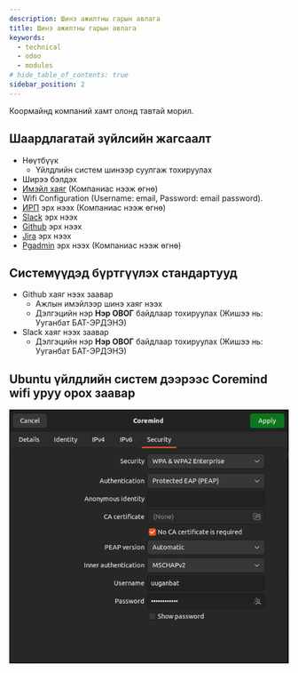 ```yaml
---
description: Шинэ ажилтны гарын авлага
title: Шинэ ажилтны гарын авлага
keywords:
  - technical
  - odoo
  - modules
# hide_table_of_contents: true
sidebar_position: 2
---
```


Коормайнд компаний хамт олонд тавтай морил.

## Шаардлагатай зүйлсийн жагсаалт

- Нөүтбүүк
  - Үйлдлийн систем шинээр суулгаж тохируулах
- Ширээ бэлдэх
- [Имэйл хаяг](https://webmail.monos.mn) (Компаниас нээж өгнө)
- Wifi Configuration (Username: email, Password: email password).
- [ИРП](https://bumanerp.mn) эрх нээх (Компаниас нээж өгнө)
- [Slack](https://join.slack.com/t/coremindworkspace/shared_invite/zt-22q1t9jdt-2dYw6pjrWjjnFfAM1VF1XQ) эрх нээх
- [Github](https://github.com/) эрх нээх
- [Jira](https://coremind.atlassian.net/jira/projects) эрх нээх
- [Pgadmin](https://pgadmin.bumanerp.mn) эрх нээх (Компаниас нээж өгнө)

## Системүүдэд бүртгүүлэх стандартууд

- Github хаяг нээх заавар
  - Ажлын имэйлээр шинэ хаяг нээх
  - Дэлгэцийн нэр **Нэр ОВОГ** байдлаар тохируулах (Жишээ нь: Ууганбат БАТ-ЭРДЭНЭ)
- Slack хаяг нээх заавар
  - Дэлгэцийн нэр **Нэр ОВОГ** байдлаар тохируулах (Жишээ нь: Ууганбат БАТ-ЭРДЭНЭ)

## Ubuntu үйлдлийн систем дээрээс Coremind wifi уруу орох заавар

![Ubuntu wifi configuration](./ubuntu.png)
